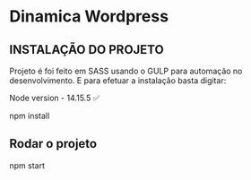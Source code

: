 # Dinamica Wordpress

## INSTALAÇÃO DO PROJETO

Projeto é foi feito em SASS usando o GULP para automação no desenvolvimento. E para efetuar a instalação basta digitar:

Node version - 14.15.5 ✅

npm install 

## Rodar o projeto

npm start 
